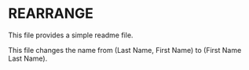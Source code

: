 REARRANGE
=========

This file provides a simple readme file.

This file changes the name from (Last Name, First Name) to (First Name Last Name).
